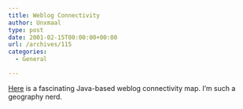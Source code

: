 ```yaml
---
title: Weblog Connectivity
author: Unxmaal
type: post
date: 2001-02-15T00:00:00+00:00
url: /archives/115
categories:
  - General

---
```

<A HREF="http://www.dcs.ed.ac.uk/cgi/csm/wlm">Here</A> is a fascinating Java-based weblog connectivity map. I&#8217;m such a geography nerd.